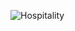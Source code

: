 ![Hospitality](https://github.com/AyanPaliwal/Hospitality/assets/115109590/dd7ce2bb-bdf2-4efd-ad7e-e564511f1c76)
